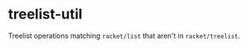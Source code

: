treelist-util
=============

Treelist operations matching `racket/list` that aren't in `racket/treelist`.
